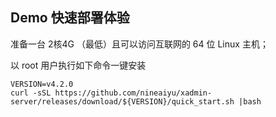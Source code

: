 ## Demo 快速部署体验

准备一台 2核4G （最低）且可以访问互联网的 64 位 Linux 主机；

以 root 用户执行如下命令一键安装

```shell
VERSION=v4.2.0
curl -sSL https://github.com/nineaiyu/xadmin-server/releases/download/${VERSION}/quick_start.sh |bash
```